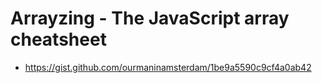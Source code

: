 # Arrayzing - The JavaScript array cheatsheet
- https://gist.github.com/ourmaninamsterdam/1be9a5590c9cf4a0ab42